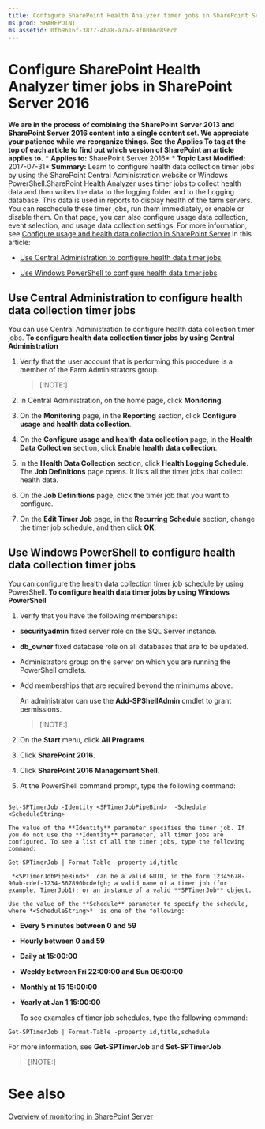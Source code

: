 ```yaml
---
title: Configure SharePoint Health Analyzer timer jobs in SharePoint Server 2016
ms.prod: SHAREPOINT
ms.assetid: 0fb9616f-3877-4ba8-a7a7-9f00b6d896cb
---
```



# Configure SharePoint Health Analyzer timer jobs in SharePoint Server 2016
 **We are in the process of combining the SharePoint Server 2013 and SharePoint Server 2016 content into a single content set. We appreciate your patience while we reorganize things. See the Applies To tag at the top of each article to find out which version of SharePoint an article applies to.** * **Applies to:** SharePoint Server 2016*  * **Topic Last Modified:** 2017-07-31* **Summary:** Learn to configure health data collection timer jobs by using the SharePoint Central Administration website or Windows PowerShell.SharePoint Health Analyzer uses timer jobs to collect health data and then writes the data to the logging folder and to the Logging database. This data is used in reports to display health of the farm servers. You can reschedule these timer jobs, run them immediately, or enable or disable them. On that page, you can also configure usage data collection, event selection, and usage data collection settings. For more information, see  [Configure usage and health data collection in SharePoint Server](html/configure-usage-and-health-data-collection-in-sharepoint-server.md).In this article:
-  [Use Central Administration to configure health data timer jobs](#section1)
    
  
-  [Use Windows PowerShell to configure health data timer jobs](#section2)
    
  

## Use Central Administration to configure health data collection timer jobs
<a name="section1"> </a>

You can use Central Administration to configure health data collection timer jobs. **To configure health data collection timer jobs by using Central Administration**
1. Verify that the user account that is performing this procedure is a member of the Farm Administrators group.
    
    > [!NOTE:]
      
2. In Central Administration, on the home page, click **Monitoring**.
    
  
3. On the **Monitoring** page, in the **Reporting** section, click **Configure usage and health data collection**.
    
  
4. On the **Configure usage and health data collection** page, in the **Health Data Collection** section, click **Enable health data collection**.
    
  
5. In the **Health Data Collection** section, click **Health Logging Schedule**. The **Job Definitions** page opens. It lists all the timer jobs that collect health data.
    
  
6. On the **Job Definitions** page, click the timer job that you want to configure.
    
  
7. On the **Edit Timer Job** page, in the **Recurring Schedule** section, change the timer job schedule, and then click **OK**.
    
  

## Use Windows PowerShell to configure health data collection timer jobs
<a name="section2"> </a>

You can configure the health data collection timer job schedule by using PowerShell. **To configure health data timer jobs by using Windows PowerShell**
1. Verify that you have the following memberships:
    
  - **securityadmin** fixed server role on the SQL Server instance.
    
  
  - **db_owner** fixed database role on all databases that are to be updated.
    
  
  - Administrators group on the server on which you are running the PowerShell cmdlets.
    
  
  - Add memberships that are required beyond the minimums above.
    
  

    An administrator can use the **Add-SPShellAdmin** cmdlet to grant permissions.
    
    > [!NOTE:]
      
2. On the **Start** menu, click **All Programs**.
    
  
3. Click **SharePoint 2016**.
    
  
4. Click **SharePoint 2016 Management Shell**.
    
  
5. At the PowerShell command prompt, type the following command:
    
  ```
  
Set-SPTimerJob -Identity <SPTimerJobPipeBind>  -Schedule <ScheduleString>
  ```


    The value of the **Identity** parameter specifies the timer job. If you do not use the **Identity** parameter, all timer jobs are configured. To see a list of all the timer jobs, type the following command:
    


  ```
  Get-SPTimerJob | Format-Table -property id,title
  ```


     *<SPTimerJobPipeBind>*  can be a valid GUID, in the form 12345678-90ab-cdef-1234-567890bcdefgh; a valid name of a timer job (for example, TimerJob1); or an instance of a valid **SPTimerJob** object.
    
    Use the value of the **Schedule** parameter to specify the schedule, where *<ScheduleString>*  is one of the following:
    
  - **Every 5 minutes between 0 and 59**
    
  
  - **Hourly between 0 and 59**
    
  
  - **Daily at 15:00:00**
    
  
  - **Weekly between Fri 22:00:00 and Sun 06:00:00**
    
  
  - **Monthly at 15 15:00:00**
    
  
  - **Yearly at Jan 1 15:00:00**
    
  

    
    
    To see examples of timer job schedules, type the following command:
    


  ```
  Get-SPTimerJob | Format-Table -property id,title,schedule
  ```

For more information, see **Get-SPTimerJob** and **Set-SPTimerJob**.
> [!NOTE:]

  
    
    


# See also

#### 

 [Overview of monitoring in SharePoint Server](html/overview-of-monitoring-in-sharepoint-server.md)
  
    
    

  
    
    

